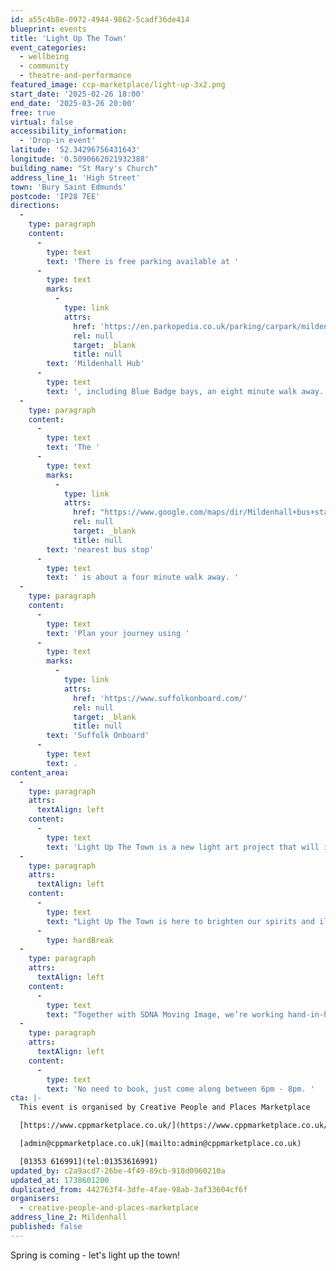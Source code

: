 ```yaml
---
id: a55c4b8e-0972-4944-9862-5cadf36de414
blueprint: events
title: 'Light Up The Town'
event_categories:
  - wellbeing
  - community
  - theatre-and-performance
featured_image: ccp-marketplace/light-up-3x2.png
start_date: '2025-02-26 18:00'
end_date: '2025-03-26 20:00'
free: true
virtual: false
accessibility_information:
  - 'Drop-in event'
latitude: '52.34296756431643'
longitude: '0.5090662021932388'
building_name: "St Mary's Church"
address_line_1: 'High Street'
town: 'Bury Saint Edmunds'
postcode: 'IP28 7EE'
directions:
  -
    type: paragraph
    content:
      -
        type: text
        text: 'There is free parking available at '
      -
        type: text
        marks:
          -
            type: link
            attrs:
              href: 'https://en.parkopedia.co.uk/parking/carpark/mildenhall_hub/ip28/mildenhall/?arriving=202502031700&leaving=202502031900'
              rel: null
              target: _blank
              title: null
        text: 'Mildenhall Hub'
      -
        type: text
        text: ', including Blue Badge bays, an eight minute walk away.'
  -
    type: paragraph
    content:
      -
        type: text
        text: 'The '
      -
        type: text
        marks:
          -
            type: link
            attrs:
              href: "https://www.google.com/maps/dir/Mildenhall+bus+station,+Mildenhall,+Bury+Saint+Edmunds+IP28+7EZ/St+Mary's+Church+Mildenhall,+High+St,+Mildenhall,+Bury+Saint+Edmunds+IP28+7EE/@52.3432532,0.5094061,18z/data=!3m1!4b1!4m14!4m13!1m5!1m1!1s0x47d8476a3977384b:0xf52d8c6e1efdd4c0!2m2!1d0.51224!2d52.34322!1m5!1m1!1s0x47d84741c2fe2c35:0xed0a43e118ebe58d!2m2!1d0.5091574!2d52.3428365!3e2?entry=ttu&g_ep=EgoyMDI1MDEyOS4xIKXMDSoASAFQAw%3D%3D"
              rel: null
              target: _blank
              title: null
        text: 'nearest bus stop'
      -
        type: text
        text: ' is about a four minute walk away. '
  -
    type: paragraph
    content:
      -
        type: text
        text: 'Plan your journey using '
      -
        type: text
        marks:
          -
            type: link
            attrs:
              href: 'https://www.suffolkonboard.com/'
              rel: null
              target: _blank
              title: null
        text: 'Suffolk Onboard'
      -
        type: text
        text: .
content_area:
  -
    type: paragraph
    attrs:
      textAlign: left
    content:
      -
        type: text
        text: 'Light Up The Town is a new light art project that will illuminate our towns across Fenland and West Suffolk. As winter fades and spring begins to bloom, it’s the perfect time to reconnect, come together, and celebrate the beauty of our community. '
  -
    type: paragraph
    attrs:
      textAlign: left
    content:
      -
        type: text
        text: "Light Up The Town is here to brighten our spirits and illuminate our towns with stunning light projection art!\_"
      -
        type: hardBreak
  -
    type: paragraph
    attrs:
      textAlign: left
    content:
      -
        type: text
        text: "Together with SDNA Moving Image, we’re working hand-in-hand with local community groups to co-create\_vibrant light shows that will light up buildings."
  -
    type: paragraph
    attrs:
      textAlign: left
    content:
      -
        type: text
        text: 'No need to book, just come along between 6pm - 8pm. '
cta: |-
  This event is organised by Creative People and Places Marketplace 

  [https://www.cppmarketplace.co.uk/](https://www.cppmarketplace.co.uk/) 

  [admin@cppmarketplace.co.uk](mailto:admin@cppmarketplace.co.uk)

  [01353 616991](tel:01353616991)
updated_by: c2a9acd7-26be-4f49-89cb-918d0960210a
updated_at: 1738601200
duplicated_from: 442763f4-3dfe-4fae-98ab-3af33604cf6f
organisers:
  - creative-people-and-places-marketplace
address_line_2: Mildenhall
published: false
---
```

Spring is coming - let's light up the town!